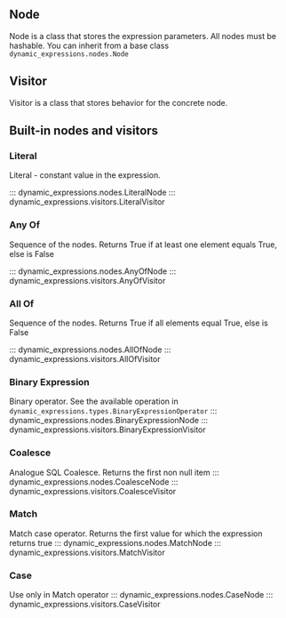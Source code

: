 ## Node
Node is a class that stores the expression parameters.
All nodes must be hashable.
You can inherit from a base class `dynamic_expressions.nodes.Node`


## Visitor
Visitor is a class that stores behavior for the concrete node.


## Built-in nodes and visitors


### Literal
Literal - constant value in the expression.

::: dynamic_expressions.nodes.LiteralNode
::: dynamic_expressions.visitors.LiteralVisitor


### Any Of
Sequence of the nodes. Returns True if at least one element equals True, else is False

::: dynamic_expressions.nodes.AnyOfNode
::: dynamic_expressions.visitors.AnyOfVisitor


### All Of
Sequence of the nodes. Returns True if all elements equal True, else is False

::: dynamic_expressions.nodes.AllOfNode
::: dynamic_expressions.visitors.AllOfVisitor


### Binary Expression
Binary operator. See the available operation in `dynamic_expressions.types.BinaryExpressionOperator`
::: dynamic_expressions.nodes.BinaryExpressionNode
::: dynamic_expressions.visitors.BinaryExpressionVisitor


### Coalesce
Analogue SQL Coalesce. Returns the first non null item
::: dynamic_expressions.nodes.CoalesceNode
::: dynamic_expressions.visitors.CoalesceVisitor


### Match
Match case operator.
Returns the first value for which the expression returns true
::: dynamic_expressions.nodes.MatchNode
::: dynamic_expressions.visitors.MatchVisitor


### Case
Use only in Match operator
::: dynamic_expressions.nodes.CaseNode
::: dynamic_expressions.visitors.CaseVisitor
